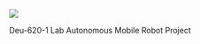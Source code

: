 <img src="https://capsule-render.vercel.app/api?type=rounded&color=282C34&height=160&section=header&text=Autonomous%20Mobile%20Robot&fontSize=40&fontColor=FFFFFF&desc=Powered%20by%20ROS&descAlignY=75&descAlign=50&animation=fadeIn&iconColor=00BCD4" />



Deu-620-1 Lab Autonomous Mobile Robot Project
